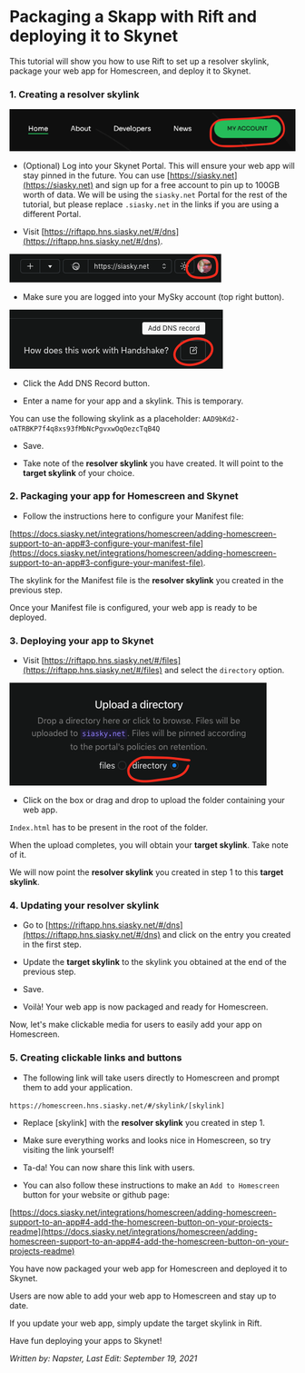 # Packaging a Skapp with Rift and deploying it to Skynet

This tutorial will show you how to use Rift to set up a resolver skylink, package your web app for Homescreen, and deploy it to Skynet.

### 1. Creating a resolver skylink

<img src="/static/assets/packaging-with-rift/3.png">

* (Optional) Log into your Skynet Portal.
This will ensure your web app will stay pinned in the future.
You can use [https://siasky.net](https://siasky.net) and sign up for a free account to pin up to 100GB worth of data.
We will be using the `siasky.net` Portal for the rest of the tutorial, but please replace `.siasky.net` in the links if you are using a different Portal.

* Visit [https://riftapp.hns.siasky.net/#/dns](https://riftapp.hns.siasky.net/#/dns).

<img src="/static/assets/packaging-with-rift/1.png">

* Make sure you are logged into your MySky account (top right button).

<img src="/static/assets/packaging-with-rift/2.png">

* Click the Add DNS Record button.

* Enter a name for your app and a skylink. This is temporary.

You can use the following skylink as a placeholder: `AAD9bKd2-oATRBKP7f4q8xs93fMbNcPgvxwOqOezcTqB4Q`

* Save.

* Take note of the **resolver skylink** you have created. It will point to the **target skylink** of your choice.

### 2. Packaging your app for Homescreen and Skynet

* Follow the instructions here to configure your Manifest file:

[https://docs.siasky.net/integrations/homescreen/adding-homescreen-support-to-an-app#3-configure-your-manifest-file](https://docs.siasky.net/integrations/homescreen/adding-homescreen-support-to-an-app#3-configure-your-manifest-file).

The skylink for the Manifest file is the **resolver skylink** you created in the previous step.

Once your Manifest file is configured, your web app is ready to be deployed.

### 3. Deploying your app to Skynet

* Visit [https://riftapp.hns.siasky.net/#/files](https://riftapp.hns.siasky.net/#/files) and select the `directory` option.

<img src="/static/assets/packaging-with-rift/6.png">

* Click on the box or drag and drop to upload the folder containing your web app. 

`Index.html` has to be present in the root of the folder.

When the upload completes, you will obtain your **target skylink**. Take note of it.

We will now point the **resolver skylink** you created in step 1 to this **target skylink**.

### 4. Updating your resolver skylink

* Go to [https://riftapp.hns.siasky.net/#/dns](https://riftapp.hns.siasky.net/#/dns) and click on the entry you created in the first step.

* Update the **target skylink** to the skylink you obtained at the end of the previous step.

* Save.

* Voilà! Your web app is now packaged and ready for Homescreen.

Now, let's make clickable media for users to easily add your app on Homescreen.

### 5. Creating clickable links and buttons

* The following link will take users directly to Homescreen and prompt them to add your application.

`https://homescreen.hns.siasky.net/#/skylink/[skylink]`

* Replace [skylink] with the **resolver skylink** you created in step 1.

* Make sure everything works and looks nice in Homescreen, so try visiting the link yourself!

* Ta-da! You can now share this link with users.

* You can also follow these instructions to make an `Add to Homescreen` button for your website or github page:

[https://docs.siasky.net/integrations/homescreen/adding-homescreen-support-to-an-app#4-add-the-homescreen-button-on-your-projects-readme](https://docs.siasky.net/integrations/homescreen/adding-homescreen-support-to-an-app#4-add-the-homescreen-button-on-your-projects-readme)

You have now packaged your web app for Homescreen and deployed it to Skynet. 

Users are now able to add your web app to Homescreen and stay up to date.

If you update your web app, simply update the target skylink in Rift.

Have fun deploying your apps to Skynet!

*Written by: Napster, Last Edit: September 19, 2021*
